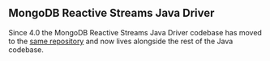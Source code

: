 ## MongoDB Reactive Streams Java Driver ##

Since 4.0 the MongoDB Reactive Streams Java Driver codebase has moved to the [same repository](https://https://github.com/mongodb/mongo-java-driver) and now lives alongside the rest of the Java codebase.

